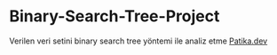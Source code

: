 # Binary-Search-Tree-Project
Verilen veri setini binary search tree yöntemi ile analiz etme [Patika.dev](https://www.patika.dev/tr) 
